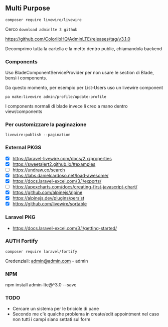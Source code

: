 ## Multi Purpose

`composer require livewire/livewire`

Cerco `download adminlte 3 github`

https://github.com/ColorlibHQ/AdminLTE/releases/tag/v3.1.0

Decomprimo tutta la cartella e la metto dentro public, chiamandola backend

### Components

Uso BladeComponentServiceProvider per non usare le section di Blade, bensì i components.

Da questo momento, per esempio per List-Users uso un livewire component

    pa make:livewire admin/profile/update-profile

I components normali di blade invece li creo a mano dentro view/components

### Per customizzare la paginazione 
    livewire:publish --pagination

### External PKGS
- [x] https://laravel-livewire.com/docs/2.x/properties
- [x] https://sweetalert2.github.io/#examples
- [ ] https://undraw.co/search
- [x] https://labs.danielcardoso.net/load-awesome/
- [x] https://docs.laravel-excel.com/3.1/exports/
- [ ] https://apexcharts.com/docs/creating-first-javascript-chart/
- [x] https://github.com/alpinejs/alpine
- [x] https://alpinejs.dev/plugins/persist
- [x] https://github.com/livewire/sortable

### Laravel PKG
- https://docs.laravel-excel.com/3.1/getting-started/

### AUTH Fortify

`composer require laravel/fortify`

Credenziali: admin@admin.com - admin


### NPM
npm install admin-lte@^3.0 --save









### TODO
- Cercare un sistema per le briciole di pane
- Secondo me c'è qualche problema in create/edit appointment nel caso non tutti i campi siano settati sul form








